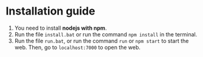 # Installation guide
1. You need to install **nodejs with npm**.
2. Run the file `install.bat` or run the command `npm install` in the terminal.
3. Run the file `run.bat`, or run the command `run` or `npm start` to start the web. Then, go to `localhost:7000` to open the web.
